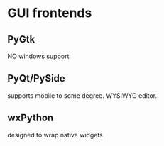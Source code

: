 # GUI frontends

## PyGtk

NO windows support

## PyQt/PySide

supports mobile to some degree.
WYSIWYG editor.

## wxPython

designed to wrap native widgets
